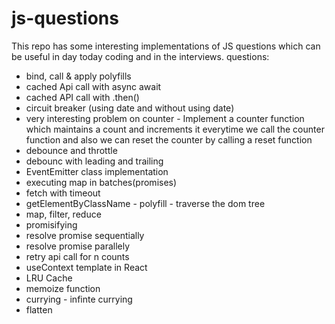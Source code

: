 # js-questions

This repo has some interesting implementations of JS questions which can be useful in day today coding and in the interviews.
questions:

- bind, call & apply polyfills
- cached Api call with async await
- cached API call with .then()
- circuit breaker (using date and without using date)
- very interesting problem on counter  - Implement a counter function which maintains a count and increments it everytime we call the counter function and also we can reset the counter by calling a reset function
- debounce and throttle
- debounc with leading and trailing
- EventEmitter class implementation
- executing map in batches(promises)
- fetch with timeout
- getElementByClassName - polyfill - traverse the dom tree
- map, filter, reduce
- promisifying
- resolve promise sequentially
- resolve promise parallely
- retry api call for n counts
- useContext template in React
- LRU Cache
- memoize function
- currying - infinte currying
- flatten
